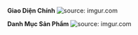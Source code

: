 **Giao Diện Chính**
<img src="https://i.imgur.com/9NRLRBC.png" title="source: imgur.com"/>

**Danh Mục Sản Phẩm**
<img src="https://i.imgur.com/UhYbgmQ.png" title="source: imgur.com" />
